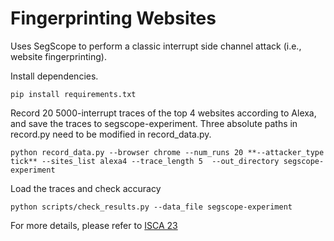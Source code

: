 # Fingerprinting Websites

Uses SegScope to perform a classic interrupt side channel attack (i.e., website fingerprinting).

Install dependencies.
```
pip install requirements.txt
```

Record 20 5000-interrupt traces of the top 4 websites according to Alexa, and save the traces to segscope-experiment. Three absolute paths in record.py need to be modified in record_data.py.
```
python record_data.py --browser chrome --num_runs 20 **--attacker_type tick** --sites_list alexa4 --trace_length 5  --out_directory segscope-experiment
```

Load the traces and check accuracy
```
python scripts/check_results.py --data_file segscope-experiment
```

For more details, please refer to [ISCA 23](https://github.com/jackcook/bigger-fish)
